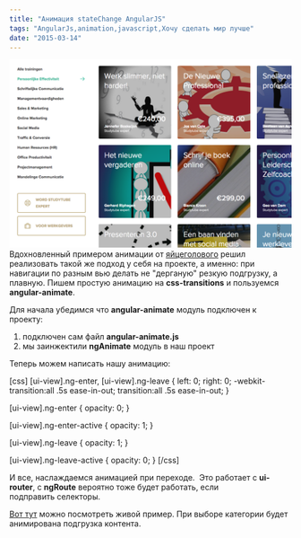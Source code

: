 ```yaml
---
title: "Анимация stateChange AngularJS"
tags: "AngularJs,animation,javascript,Хочу сделать мир лучше"
date: "2015-03-14"
---
```


![angular-animation-example](images/Screenshot-2015-03-13-11.37.12.png) Вдохновленный примером анимации от [яйцеголового](https://egghead.io/ "https://egghead.io/") решил реализовать такой же подход у себя на проекте, а именно: при навигации по разным вью делать не "дерганую" резкую подгрузку, а плавную. Пишем простую анимацию на **css-transitions** и пользуемся **angular-animate**.

Для начала убедимся что **angular-animate** модуль подключен к проекту:

1. подключен сам файл **angular-animate.js**
2. мы заинжектили **ngAnimate** модуль в наш проект

Теперь можем написать нашу анимацию:

[css] [ui-view].ng-enter, [ui-view].ng-leave { left: 0; right: 0; -webkit-transition:all .5s ease-in-out; transition:all .5s ease-in-out; }

[ui-view].ng-enter { opacity: 0; }

[ui-view].ng-enter-active { opacity: 1; }

[ui-view].ng-leave { opacity: 1; }

[ui-view].ng-leave-active { opacity: 0; } [/css]

И все, наслаждаемся анимацией при переходе.  Это работает с **ui-router**, с **ngRoute** вероятно тоже будет работать, если подправить селекторы.

[Вот тут](https://www.studytube.nl/instructors/categories/15/persoonlijke-effectiviteit "https://www.studytube.nl/instructors/categories/15/persoonlijke-effectiviteit") можно посмотреть живой пример. При выборе категории будет анимирована подгрузка контента.
